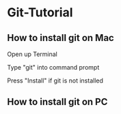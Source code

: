 # Git-Tutorial

## How to install git on Mac

Open up Terminal

Type "git" into command prompt

Press "Install" if git is not installed

## How to install git on PC
